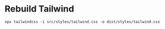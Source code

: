 # Rebuild Tailwind

```
npx tailwindcss -i src/styles/tailwind.css -o dist/styles/tailwind.css
```


